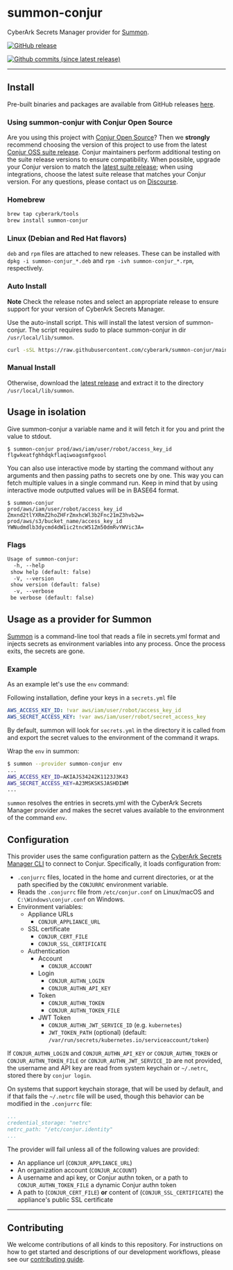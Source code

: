 # summon-conjur

CyberArk Secrets Manager provider for [Summon](https://github.com/cyberark/summon).

[![GitHub release](https://img.shields.io/github/release/cyberark/summon-conjur.svg)](https://github.com/cyberark/summon-conjur/releases/latest)

[![Github commits (since latest release)](https://img.shields.io/github/commits-since/cyberark/summon-conjur/latest.svg)](https://github.com/cyberark/summon-conjur/commits/main)

---

## Install

Pre-built binaries and packages are available from GitHub releases
[here](https://github.com/cyberark/summon-conjur/releases).

### Using summon-conjur with Conjur Open Source

Are you using this project with [Conjur Open Source](https://github.com/cyberark/conjur)? Then we
**strongly** recommend choosing the version of this project to use from the latest [Conjur OSS
suite release](https://docs.conjur.org/Latest/en/Content/Overview/Conjur-OSS-Suite-Overview.html).
Conjur maintainers perform additional testing on the suite release versions to ensure
compatibility. When possible, upgrade your Conjur version to match the
[latest suite release](https://docs.conjur.org/Latest/en/Content/ReleaseNotes/ConjurOSS-suite-RN.htm);
when using integrations, choose the latest suite release that matches your Conjur version. For any
questions, please contact us on [Discourse](https://discuss.cyberarkcommons.org/c/conjur/5).

### Homebrew

```bash
brew tap cyberark/tools
brew install summon-conjur
```

### Linux (Debian and Red Hat flavors)

`deb` and `rpm` files are attached to new releases.
These can be installed with `dpkg -i summon-conjur_*.deb` and
`rpm -ivh summon-conjur_*.rpm`, respectively.

### Auto Install

**Note** Check the release notes and select an appropriate release to ensure support for your version of CyberArk Secrets Manager.

Use the auto-install script. This will install the latest version of summon-conjur.
The script requires sudo to place summon-conjur in dir `/usr/local/lib/summon`.

```bash
curl -sSL https://raw.githubusercontent.com/cyberark/summon-conjur/main/install.sh | bash
```

### Manual Install

Otherwise, download the [latest release](https://github.com/cyberark/summon-conjur/releases) and extract it to the directory `/usr/local/lib/summon`.

## Usage in isolation

Give summon-conjur a variable name and it will fetch it for you and print the value to stdout.

```shell
$ summon-conjur prod/aws/iam/user/robot/access_key_id
flgwkeatfghhdqkflaqiwoagsmfgxool
```

You can also use interactive mode by starting the command without any arguments 
and then passing paths to secrets one by one. This way you can fetch multiple values in a single command run.
Keep in mind that by using interactive mode outputted values will be in BASE64 format.

```shell
$ summon-conjur
prod/aws/iam/user/robot/access_key_id
Zmxnd2tlYXRmZ2hoZHFrZmxhcWl3b2Fnc21mZ3hvb2w=
prod/aws/s3/bucket_name/access_key_id
YWNudmdlb3dycmd4dW1ic2tncW51Zm50dmRvYWVic3A=
```

### Flags

```txt
Usage of summon-conjur:
  -h, --help
 show help (default: false)
  -V, --version
 show version (default: false)
  -v, --verbose
 be verbose (default: false)
```

## Usage as a provider for Summon

[Summon](https://github.com/cyberark/summon/) is a command-line tool that reads a file in secrets.yml format and injects secrets as environment variables into any process. Once the process exits, the secrets are gone.

### Example

As an example let's use the `env` command:

Following installation, define your keys in a `secrets.yml` file

```yml
AWS_ACCESS_KEY_ID: !var aws/iam/user/robot/access_key_id
AWS_SECRET_ACCESS_KEY: !var aws/iam/user/robot/secret_access_key
```

By default, summon will look for `secrets.yml` in the directory it is called from and export the secret values to the environment of the command it wraps.

Wrap the `env` in summon:

```sh
$ summon --provider summon-conjur env
...
AWS_ACCESS_KEY_ID=AKIAJS34242K1123J3K43
AWS_SECRET_ACCESS_KEY=A23MSKSKSJASHDIWM
...
```

`summon` resolves the entries in secrets.yml with the CyberArk Secrets Manager provider and makes the secret values available to the environment of the command `env`.

## Configuration

This provider uses the same configuration pattern as the [CyberArk Secrets Manager CLI](https://github.com/cyberark/conjur-cli-go)
to connect to Conjur. Specifically, it loads configuration from:

* `.conjurrc` files, located in the home and current directories, or at the
    path specified by the `CONJURRC` environment variable.
* Reads the `.conjurrc` file from `/etc/conjur.conf` on Linux/macOS and `C:\Windows\conjur.conf` on Windows.
* Environment variables:
  * Appliance URLs
    * `CONJUR_APPLIANCE_URL`
  * SSL certificate
    * `CONJUR_CERT_FILE`
    * `CONJUR_SSL_CERTIFICATE`
  * Authentication
    * Account
      * `CONJUR_ACCOUNT`
    * Login
      * `CONJUR_AUTHN_LOGIN`
      * `CONJUR_AUTHN_API_KEY`
    * Token
      * `CONJUR_AUTHN_TOKEN`
      * `CONJUR_AUTHN_TOKEN_FILE`
    * JWT Token
      * `CONJUR_AUTHN_JWT_SERVICE_ID`  (e.g. `kubernetes`)
      * `JWT_TOKEN_PATH` (optional)  (default: `/var/run/secrets/kubernetes.io/serviceaccount/token`)

If `CONJUR_AUTHN_LOGIN` and `CONJUR_AUTHN_API_KEY` or `CONJUR_AUTHN_TOKEN` or `CONJUR_AUTHN_TOKEN_FILE` or `CONJUR_AUTHN_JWT_SERVICE_ID` are not provided, the username and API key are read from system keychain or `~/.netrc`, stored there by `conjur login`.

On systems that support keychain storage, that will be used by default, and if that fails the `~/.netrc` file will be used,
though this behavior can be modified in the `.conjurrc` file:

```yaml
...
credential_storage: "netrc"
netrc_path: "/etc/conjur.identity"
...
```

The provider will fail unless all of the following values are provided:

* An appliance url (`CONJUR_APPLIANCE_URL`)
* An organization account (`CONJUR_ACCOUNT`)
* A username and api key, or Conjur authn token, or a path to `CONJUR_AUTHN_TOKEN_FILE` a dynamic Conjur authn token
* A path to (`CONJUR_CERT_FILE`) **or** content of (`CONJUR_SSL_CERTIFICATE`) the appliance's public SSL certificate

---

## Contributing

We welcome contributions of all kinds to this repository. For instructions on how to get started and descriptions of our development workflows, please see our [contributing
guide][contrib].

[contrib]: CONTRIBUTING.md
